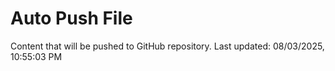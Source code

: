 # Auto Push File

Content that will be pushed to GitHub repository.
Last updated: 08/03/2025, 10:55:03 PM